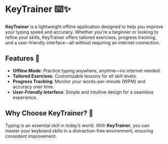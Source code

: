 # KeyTrainer ⌨️✨

**KeyTrainer** is a lightweight offline application designed to help you improve your typing speed and accuracy. Whether you're a beginner or looking to refine your skills, KeyTrainer offers tailored exercises, progress tracking, and a user-friendly interface—all without requiring an internet connection.

## Features 🚀
- **Offline Mode**: Practice typing anywhere, anytime—no internet needed.
- **Tailored Exercises**: Customizable lessons for all skill levels.
- **Progress Tracking**: Monitor your words-per-minute (WPM) and accuracy over time.
- **User-Friendly Interface**: Simple and intuitive design for a seamless experience.

## Why Choose KeyTrainer? 🤔
Typing is an essential skill in today’s world. With **KeyTrainer**, you can master your keyboard skills in a distraction-free environment, ensuring consistent improvement.
